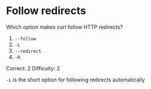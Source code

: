 # Follow redirects

Which option makes curl follow HTTP redirects?

1. `--follow`
2. `-L`
3. `--redirect`
4. `-R`

Correct: 2
Difficulty: 2

`-L` is the short option for following redirects automatically
